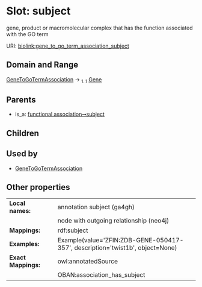
# Slot: subject


gene, product or macromolecular complex that has the function associated with the GO term

URI: [biolink:gene_to_go_term_association_subject](https://w3id.org/biolink/vocab/gene_to_go_term_association_subject)


## Domain and Range

[GeneToGoTermAssociation](GeneToGoTermAssociation.md) &#8594;  <sub>1..1</sub> [Gene](Gene.md)

## Parents

 *  is_a: [functional association➞subject](functional_association_subject.md)

## Children


## Used by

 * [GeneToGoTermAssociation](GeneToGoTermAssociation.md)

## Other properties

|  |  |  |
| --- | --- | --- |
| **Local names:** | | annotation subject (ga4gh) |
|  | | node with outgoing relationship (neo4j) |
| **Mappings:** | | rdf:subject |
| **Examples:** | | Example(value='ZFIN:ZDB-GENE-050417-357', description='twist1b', object=None) |
| **Exact Mappings:** | | owl:annotatedSource |
|  | | OBAN:association_has_subject |

